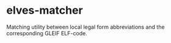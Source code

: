 # elves-matcher
Matching utility between local legal form abbreviations and the corresponding GLEIF ELF-code.
